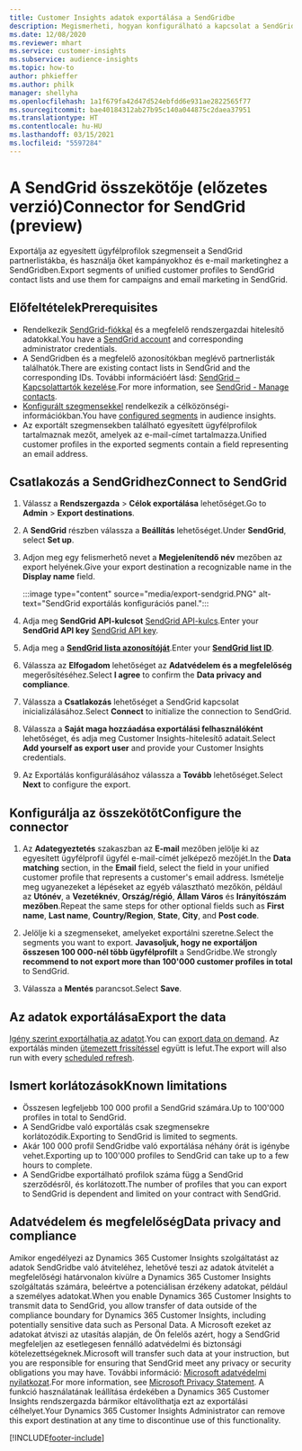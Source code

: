 ```yaml
---
title: Customer Insights adatok exportálása a SendGridbe
description: Megismerheti, hogyan konfigurálható a kapcsolat a SendGriddel.
ms.date: 12/08/2020
ms.reviewer: mhart
ms.service: customer-insights
ms.subservice: audience-insights
ms.topic: how-to
author: phkieffer
ms.author: philk
manager: shellyha
ms.openlocfilehash: 1a1f679fa42d47d524ebfdd6e931ae2822565f77
ms.sourcegitcommit: bae40184312ab27b95c140a044875c2daea37951
ms.translationtype: HT
ms.contentlocale: hu-HU
ms.lasthandoff: 03/15/2021
ms.locfileid: "5597284"
---
```

# <a name="connector-for-sendgrid-preview"></a><span data-ttu-id="d535a-103">A SendGrid összekötője (előzetes verzió)</span><span class="sxs-lookup"><span data-stu-id="d535a-103">Connector for SendGrid (preview)</span></span>

<span data-ttu-id="d535a-104">Exportálja az egyesített ügyfélprofilok szegmenseit a SendGrid partnerlistákba, és használja őket kampányokhoz és e-mail marketinghez a SendGridben.</span><span class="sxs-lookup"><span data-stu-id="d535a-104">Export segments of unified customer profiles to SendGrid contact lists and use them for campaigns and email marketing in SendGrid.</span></span> 

## <a name="prerequisites"></a><span data-ttu-id="d535a-105">Előfeltételek</span><span class="sxs-lookup"><span data-stu-id="d535a-105">Prerequisites</span></span>

-   <span data-ttu-id="d535a-106">Rendelkezik [SendGrid-fiókkal](https://sendgrid.com/) és a megfelelő rendszergazdai hitelesítő adatokkal.</span><span class="sxs-lookup"><span data-stu-id="d535a-106">You have a [SendGrid account](https://sendgrid.com/) and corresponding administrator credentials.</span></span>
-   <span data-ttu-id="d535a-107">A SendGridben és a megfelelő azonosítókban meglévő partnerlisták találhatók.</span><span class="sxs-lookup"><span data-stu-id="d535a-107">There are existing contact lists in SendGrid and the corresponding IDs.</span></span> <span data-ttu-id="d535a-108">További információért lásd: [SendGrid – Kapcsolattartók kezelése](https://sendgrid.com/docs/ui/managing-contacts/create-and-manage-contacts/#manage-contacts).</span><span class="sxs-lookup"><span data-stu-id="d535a-108">For more information, see [SendGrid - Manage contacts](https://sendgrid.com/docs/ui/managing-contacts/create-and-manage-contacts/#manage-contacts).</span></span>
-   <span data-ttu-id="d535a-109">[Konfigurált szegmensekkel](segments.md) rendelkezik a célközönségi-információkban.</span><span class="sxs-lookup"><span data-stu-id="d535a-109">You have [configured segments](segments.md) in audience insights.</span></span>
-   <span data-ttu-id="d535a-110">Az exportált szegmensekben található egyesített ügyfélprofilok tartalmaznak mezőt, amelyek az e-mail-címet tartalmazza.</span><span class="sxs-lookup"><span data-stu-id="d535a-110">Unified customer profiles in the exported segments contain a field representing an email address.</span></span>

## <a name="connect-to-sendgrid"></a><span data-ttu-id="d535a-111">Csatlakozás a SendGridhez</span><span class="sxs-lookup"><span data-stu-id="d535a-111">Connect to SendGrid</span></span>

1. <span data-ttu-id="d535a-112">Válassz a **Rendszergazda** > **Célok exportálása** lehetőséget.</span><span class="sxs-lookup"><span data-stu-id="d535a-112">Go to **Admin** > **Export destinations**.</span></span>

1. <span data-ttu-id="d535a-113">A **SendGrid** részben válassza a **Beállítás** lehetőséget.</span><span class="sxs-lookup"><span data-stu-id="d535a-113">Under **SendGrid**, select **Set up**.</span></span>

1. <span data-ttu-id="d535a-114">Adjon meg egy felismerhető nevet a **Megjelenítendő név** mezőben az export helyének.</span><span class="sxs-lookup"><span data-stu-id="d535a-114">Give your export destination a recognizable name in the **Display name** field.</span></span>

   :::image type="content" source="media/export-sendgrid.PNG" alt-text="SendGrid exportálás konfigurációs panel.":::

1. <span data-ttu-id="d535a-116">Adja meg **SendGrid API-kulcsot** [SendGrid API-kulcs](https://sendgrid.com/docs/ui/account-and-settings/api-keys/).</span><span class="sxs-lookup"><span data-stu-id="d535a-116">Enter your **SendGrid API key** [SendGrid API key](https://sendgrid.com/docs/ui/account-and-settings/api-keys/).</span></span>

1. <span data-ttu-id="d535a-117">Adja meg a **[SendGrid lista azonosítóját](https://sendgrid.com/docs/ui/managing-contacts/create-and-manage-contacts/#manage-contacts)**.</span><span class="sxs-lookup"><span data-stu-id="d535a-117">Enter your **[SendGrid list ID](https://sendgrid.com/docs/ui/managing-contacts/create-and-manage-contacts/#manage-contacts)**.</span></span>

1. <span data-ttu-id="d535a-118">Válassza az **Elfogadom** lehetőséget az **Adatvédelem és a megfelelőség** megerősítéséhez.</span><span class="sxs-lookup"><span data-stu-id="d535a-118">Select **I agree** to confirm the **Data privacy and compliance**.</span></span>

1. <span data-ttu-id="d535a-119">Válassza a **Csatlakozás** lehetőséget a SendGrid kapcsolat inicializálásához.</span><span class="sxs-lookup"><span data-stu-id="d535a-119">Select **Connect** to initialize the connection to SendGrid.</span></span>

1. <span data-ttu-id="d535a-120">Válassza a **Saját maga hozzáadása exportálási felhasználóként** lehetőséget, és adja meg Customer Insights-hitelesítő adatait.</span><span class="sxs-lookup"><span data-stu-id="d535a-120">Select **Add yourself as export user** and provide your Customer Insights credentials.</span></span>

1. <span data-ttu-id="d535a-121">Az Exportálás konfigurálásához válassza a **Tovább** lehetőséget.</span><span class="sxs-lookup"><span data-stu-id="d535a-121">Select **Next** to configure the export.</span></span>

## <a name="configure-the-connector"></a><span data-ttu-id="d535a-122">Konfigurálja az összekötőt</span><span class="sxs-lookup"><span data-stu-id="d535a-122">Configure the connector</span></span>

1. <span data-ttu-id="d535a-123">Az **Adategyeztetés** szakaszban az **E-mail** mezőben jelölje ki az egyesített ügyfélprofil ügyfél e-mail-címét jelképező mezőjét.</span><span class="sxs-lookup"><span data-stu-id="d535a-123">In the **Data matching** section, in the **Email** field, select the field in your unified customer profile that represents a customer's email address.</span></span> <span data-ttu-id="d535a-124">Ismételje meg ugyanezeket a lépéseket az egyéb választható mezőkön, például az **Utónév**, a **Vezetéknév**, **Ország/régió**, **Állam** **Város** és **Irányítószám mezőben**.</span><span class="sxs-lookup"><span data-stu-id="d535a-124">Repeat the same steps for other optional fields such as **First name**, **Last name**, **Country/Region**, **State**, **City**, and **Post code**.</span></span>

1. <span data-ttu-id="d535a-125">Jelölje ki a szegmenseket, amelyeket exportálni szeretne.</span><span class="sxs-lookup"><span data-stu-id="d535a-125">Select the segments you want to export.</span></span> <span data-ttu-id="d535a-126">**Javasoljuk, hogy ne exportáljon összesen 100 000-nél több ügyfélprofilt** a SendGridbe.</span><span class="sxs-lookup"><span data-stu-id="d535a-126">We strongly **recommend to not export more than 100'000 customer profiles in total** to SendGrid.</span></span> 

1. <span data-ttu-id="d535a-127">Válassza a **Mentés** parancsot.</span><span class="sxs-lookup"><span data-stu-id="d535a-127">Select **Save**.</span></span>

## <a name="export-the-data"></a><span data-ttu-id="d535a-128">Az adatok exportálása</span><span class="sxs-lookup"><span data-stu-id="d535a-128">Export the data</span></span>

<span data-ttu-id="d535a-129">[Igény szerint exportálhatja az adatot](export-destinations.md).</span><span class="sxs-lookup"><span data-stu-id="d535a-129">You can [export data on demand](export-destinations.md).</span></span> <span data-ttu-id="d535a-130">Az exportálás minden [ütemezett frissítéssel](system.md#schedule-tab) együtt is lefut.</span><span class="sxs-lookup"><span data-stu-id="d535a-130">The export will also run with every [scheduled refresh](system.md#schedule-tab).</span></span>

## <a name="known-limitations"></a><span data-ttu-id="d535a-131">Ismert korlátozások</span><span class="sxs-lookup"><span data-stu-id="d535a-131">Known limitations</span></span>

- <span data-ttu-id="d535a-132">Összesen legfeljebb 100 000 profil a SendGrid számára.</span><span class="sxs-lookup"><span data-stu-id="d535a-132">Up to 100'000 profiles in total to SendGrid.</span></span>
- <span data-ttu-id="d535a-133">A SendGridbe való exportálás csak szegmensekre korlátozódik.</span><span class="sxs-lookup"><span data-stu-id="d535a-133">Exporting to SendGrid is limited to segments.</span></span>
- <span data-ttu-id="d535a-134">Akár 100 000 profil SendGridbe való exportálása néhány órát is igénybe vehet.</span><span class="sxs-lookup"><span data-stu-id="d535a-134">Exporting up to 100'000 profiles to SendGrid can take up to a few hours to complete.</span></span> 
- <span data-ttu-id="d535a-135">A SendGridbe exportálható profilok száma függ a SendGrid szerződésről, és korlátozott.</span><span class="sxs-lookup"><span data-stu-id="d535a-135">The number of profiles that you can export to SendGrid is dependent and limited on your contract with SendGrid.</span></span>

## <a name="data-privacy-and-compliance"></a><span data-ttu-id="d535a-136">Adatvédelem és megfelelőség</span><span class="sxs-lookup"><span data-stu-id="d535a-136">Data privacy and compliance</span></span>

<span data-ttu-id="d535a-137">Amikor engedélyezi az Dynamics 365 Customer Insights szolgáltatást az adatok SendGridbe való átviteléhez, lehetővé teszi az adatok átvitelét a megfelelőségi határvonalon kívülre a Dynamics 365 Customer Insights szolgáltatás számára, beleértve a potenciálisan érzékeny adatokat, például a személyes adatokat.</span><span class="sxs-lookup"><span data-stu-id="d535a-137">When you enable Dynamics 365 Customer Insights to transmit data to SendGrid, you allow transfer of data outside of the compliance boundary for Dynamics 365 Customer Insights, including potentially sensitive data such as Personal Data.</span></span> <span data-ttu-id="d535a-138">A Microsoft ezeket az adatokat átviszi az utasítás alapján, de Ön felelős azért, hogy a SendGrid megfeleljen az esetlegesen fennálló adatvédelmi és biztonsági kötelezettségeknek.</span><span class="sxs-lookup"><span data-stu-id="d535a-138">Microsoft will transfer such data at your instruction, but you are responsible for ensuring that SendGrid meet any privacy or security obligations you may have.</span></span> <span data-ttu-id="d535a-139">További információ: [Microsoft adatvédelmi nyilatkozat](https://go.microsoft.com/fwlink/?linkid=396732).</span><span class="sxs-lookup"><span data-stu-id="d535a-139">For more information, see [Microsoft Privacy Statement](https://go.microsoft.com/fwlink/?linkid=396732).</span></span>
<span data-ttu-id="d535a-140">A funkció használatának leállítása érdekében a Dynamics 365 Customer Insights rendszergazda bármikor eltávolíthatja ezt az exportálási célhelyet.</span><span class="sxs-lookup"><span data-stu-id="d535a-140">Your Dynamics 365 Customer Insights Administrator can remove this export destination at any time to discontinue use of this functionality.</span></span>


[!INCLUDE[footer-include](../includes/footer-banner.md)]
